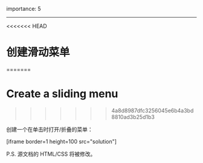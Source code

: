 importance: 5

---

<<<<<<< HEAD
# 创建滑动菜单
=======
# Create a sliding menu
>>>>>>> 4a8d8987dfc3256045e6b4a3bd8810ad3b25d1b3

创建一个在单击时打开/折叠的菜单：

[iframe border=1 height=100 src="solution"]

P.S. 源文档的 HTML/CSS 将被修改。

